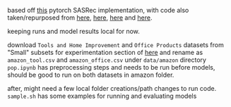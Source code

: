 based off [this](https://github.com/pmixer/SASRec.pytorch) pytorch SASRec implementation, with code also taken/repurposed from [here](https://github.com/jaywonchung/BERT4Rec-VAE-Pytorch), [here](https://github.com/pmixer/TiSASRec.pytorch/), [here](https://github.com/guoyang9/BPR-pytorch/) and [here](https://github.com/jadore801120/attention-is-all-you-need-pytorch).

keeping runs and model results local for now.

download `Tools and Home Improvement` and `Office Products` datasets from "Small" subsets for experimentation section of [here](https://nijianmo.github.io/amazon/index.html) and rename as `amazon_tool.csv` and `amazon_office.csv` under `data/amazon` directory
`pop.ipynb` has preprocessing steps and needs to be run before models, should be good to run on both datasets in amazon folder.


after, might need a few local folder creations/path changes to run code.
`sample.sh` has some examples for running and evaluating models